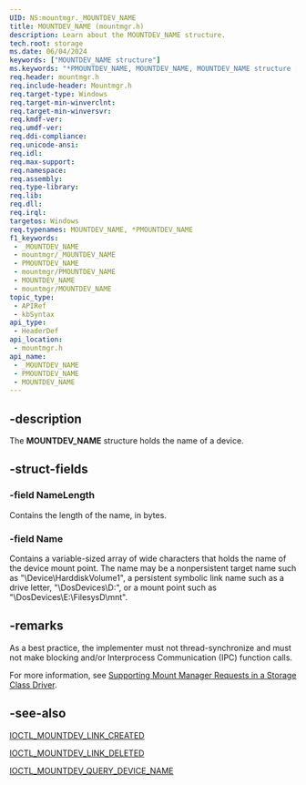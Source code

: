 ```yaml
---
UID: NS:mountmgr._MOUNTDEV_NAME
title: MOUNTDEV_NAME (mountmgr.h)
description: Learn about the MOUNTDEV_NAME structure.
tech.root: storage
ms.date: 06/04/2024
keywords: ["MOUNTDEV_NAME structure"]
ms.keywords: "*PMOUNTDEV_NAME, MOUNTDEV_NAME, MOUNTDEV_NAME structure [Storage Devices], PMOUNTDEV_NAME, PMOUNTDEV_NAME structure pointer [Storage Devices], _MOUNTDEV_NAME, mountmgr/MOUNTDEV_NAME, mountmgr/PMOUNTDEV_NAME, storage.mountdev_name, structs-mntmgr_b7eec4f5-e4fc-4931-82e5-c6ac5cd4b48f.xml"
req.header: mountmgr.h
req.include-header: Mountmgr.h
req.target-type: Windows
req.target-min-winverclnt: 
req.target-min-winversvr: 
req.kmdf-ver: 
req.umdf-ver: 
req.ddi-compliance: 
req.unicode-ansi: 
req.idl: 
req.max-support: 
req.namespace: 
req.assembly: 
req.type-library: 
req.lib: 
req.dll: 
req.irql: 
targetos: Windows
req.typenames: MOUNTDEV_NAME, *PMOUNTDEV_NAME
f1_keywords:
 - _MOUNTDEV_NAME
 - mountmgr/_MOUNTDEV_NAME
 - PMOUNTDEV_NAME
 - mountmgr/PMOUNTDEV_NAME
 - MOUNTDEV_NAME
 - mountmgr/MOUNTDEV_NAME
topic_type:
 - APIRef
 - kbSyntax
api_type:
 - HeaderDef
api_location:
 - mountmgr.h
api_name:
 - _MOUNTDEV_NAME
 - PMOUNTDEV_NAME
 - MOUNTDEV_NAME
---
```


## -description

The **MOUNTDEV_NAME** structure holds the name of a device.

## -struct-fields

### -field NameLength

Contains the length of the name, in bytes.

### -field Name

Contains a variable-sized array of wide characters that holds the name of the device mount point. The name may be a nonpersistent target name such as "\Device\HarddiskVolume1", a persistent symbolic link name such as a drive letter, "\DosDevices\D:", or a mount point such as "\DosDevices\E:\FilesysD\mnt".

## -remarks

As a best practice, the implementer must not thread-synchronize and must not make blocking and/or Interprocess Communication (IPC) function calls.

For more information, see [Supporting Mount Manager Requests in a Storage Class Driver](/windows-hardware/drivers/storage/supporting-mount-manager-requests-in-a-storage-class-driver).

## -see-also

[IOCTL_MOUNTDEV_LINK_CREATED](../mountdev/ni-mountdev-ioctl_mountdev_link_created.md)

[IOCTL_MOUNTDEV_LINK_DELETED](../mountdev/ni-mountdev-ioctl_mountdev_link_deleted.md)

[IOCTL_MOUNTDEV_QUERY_DEVICE_NAME](./ni-mountmgr-ioctl_mountdev_query_device_name.md)
